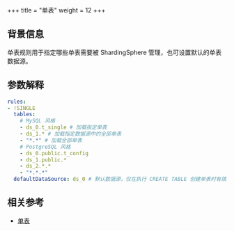 +++
title = "单表"
weight = 12
+++

## 背景信息

单表规则用于指定哪些单表需要被 ShardingSphere 管理，也可设置默认的单表数据源。

## 参数解释

```yaml
rules:
- !SINGLE
  tables:
    # MySQL 风格
    - ds_0.t_single # 加载指定单表
    - ds_1.* # 加载指定数据源中的全部单表
    - "*.*" # 加载全部单表
    # PostgreSQL 风格
    - ds_0.public.t_config
    - ds_1.public.*
    - ds_2.*.*
    - "*.*.*"
  defaultDataSource: ds_0 # 默认数据源，仅在执行 CREATE TABLE 创建单表时有效。缺失值为空，表示随机单播路由。
```

## 相关参考

- [单表](/cn/features/sharding/concept/#单表)
